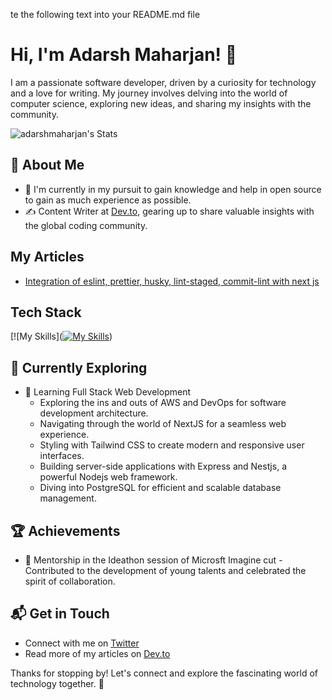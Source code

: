 te the following text into your README.md file

# Hi, I'm Adarsh Maharjan! 👋

I am a passionate software developer, driven by a curiosity for technology and a love for writing. My journey involves delving into the world of computer science, exploring new ideas, and sharing my insights with the community.

![adarshmaharjan's Stats](https://github-readme-stats.vercel.app/api?username=adarshmaharjan&theme=vue-dark&show_icons=true&hide_border=true&count_private=true)

## 🚀 About Me

- 🔭 I'm currently in my pursuit to gain knowledge and help in open source to gain as much experience as possible.
- ✍️ Content Writer at [Dev.to](https://dev.to/adarshmaharjan), gearing up to share valuable insights with the global coding community.

## My Articles
- [Integration of eslint, prettier, husky, lint-staged, commit-lint with next js](https://dev.to/adarshmaharjan/integration-of-eslint-prettier-husky-lint-staged-commit-lint-with-next-js-42mj)


## Tech Stack
[![My Skills]([![My Skills](https://skillicons.dev/icons?i=js,html,css,nodejs,aws,reactjs,nextjs,flutter,dart,github,docker,linux,express,nestjs)](https://skillicons.dev))

## 🌱 Currently Exploring

- 🚀 Learning Full Stack Web Development
  - Exploring the ins and outs of AWS and DevOps for software development architecture.
  - Navigating through the world of NextJS for a seamless web experience.
  - Styling with Tailwind CSS to create modern and responsive user interfaces.
  - Building server-side applications with Express and Nestjs, a powerful Nodejs web framework.
  - Diving into PostgreSQL for efficient and scalable database management.

 ## 🏆 Achievements

- 🌟 Mentorship in the Ideathon session of Microsft Imagine cut - Contributed to the development of young talents and celebrated the spirit of collaboration.


## 📬 Get in Touch

- Connect with me on [Twitter](https://twitter.com/adarshmahrjan)
- Read more of my articles on [Dev.to](https://dev.to/adarshmaharjan)

Thanks for stopping by! Let's connect and explore the fascinating world of technology together. 🚀



<!--

Here are some ideas to get you started:

- 🔭 I’m currently working on ...
- 🌱 I’m currently learning ...
- 👯 I’m looking to collaborate on ...
- 🤔 I’m looking for help with ...
- 💬 Ask me about ...
- 📫 How to reach me: ...
- 😄 Pronouns: ...
- ⚡ Fun fact: ...
-->
